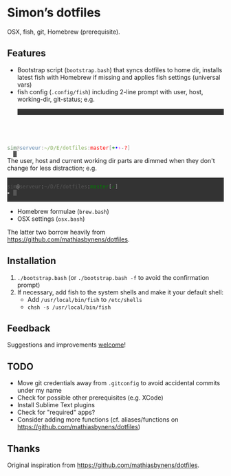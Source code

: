 # Simon’s dotfiles

OSX, fish, git, Homebrew (prerequisite).

## Features

- Bootstrap script (`bootstrap.bash`) that syncs dotfiles to home dir, installs latest fish with Homebrew if missing and applies fish settings (universal vars)
- fish config (`.config/fish`) including 2-line prompt with user, host, working-dir, git-status; e.g.
  <pre style="background-color: #333;"><code>
<span style="color: #5f875f;">sim</span><span style="color: #999;">@</span><span style="color: #5f87af;">serveur</span><span style="color: #999;">:</span><span style="color: #87af5f;">~/D/E/dotfiles</span><span style="color: #999;">:</span><span style="color: red;">master</span><span style="color: #999;">[</span><span style="color: green;">+</span><span style="color: blue;">•</span><span style="color: magenta;">›</span><span style="color: #666;">-</span><span style="color: red;">?</span><span style="color: #999;">]</span>
<span style="color: white;">▸</span>&nbsp;<span style="background-color: #555;">&nbsp;</span>
  </code></pre>
  The user, host and current working dir parts are dimmed when they don't change for less distraction; e.g.
  <pre style="background-color: #333;"><code>
<span style="color: #555;">sim</span><span style="color: #999;">@</span><span style="color: #555;">serveur</span><span style="color: #999;">:</span><span style="color: #555;">~/D/E/dotfiles</span><span style="color: #999;">:</span><span style="color: green;">master</span><span style="color: #999;">[</span><span style="color: green;">✓</span><span style="color: #999;">]</span>
<span style="color: white;">▸</span>&nbsp;<span style="background-color: #555;">&nbsp;</span>
  </code></pre>
- Homebrew formulae (`brew.bash`)
- OSX settings (`osx.bash`)

The latter two borrow heavily from https://github.com/mathiasbynens/dotfiles.


## Installation

1. `./bootstrap.bash` (or `./bootstrap.bash -f` to avoid the confirmation prompt)
2. If necessary, add fish to the system shells and make it your default shell:
    - Add `/usr/local/bin/fish` to `/etc/shells`
    - `chsh -s /usr/local/bin/fish`


## Feedback

Suggestions and improvements [welcome](https://github.com/sgoumaz/dotfiles/issues)!


## TODO

- Move git credentials away from `.gitconfig` to avoid accidental commits under my name
- Check for possible other prerequisites (e.g. XCode)
- Install Sublime Text plugins
- Check for "required" apps?
- Consider adding more functions (cf. aliases/functions on https://github.com/mathiasbynens/dotfiles)


## Thanks

Original inspiration from https://github.com/mathiasbynens/dotfiles.
